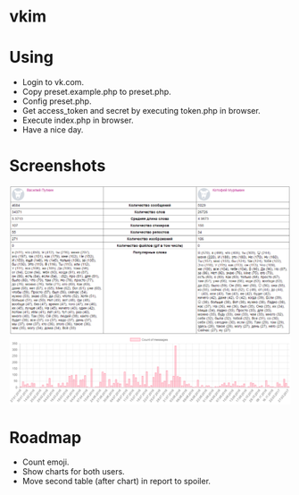 # vkim #

# Using #
* Login to vk.com.
* Copy preset.example.php to preset.php.
* Config preset.php.
* Get access_token and secret by executing token.php in browser.
* Execute index.php in browser.
* Have a nice day.

# Screenshots #
![Report, part 0](https://raw.githubusercontent.com/mishantrop/vkim/master/assets/images/report_0.png "Report, part 0")
![Report, part 1](https://raw.githubusercontent.com/mishantrop/vkim/master/assets/images/report_2.png "Report, part 1")

# Roadmap #
* Count emoji.
* Show charts for both users.
* Move second table (after chart) in report to spoiler.